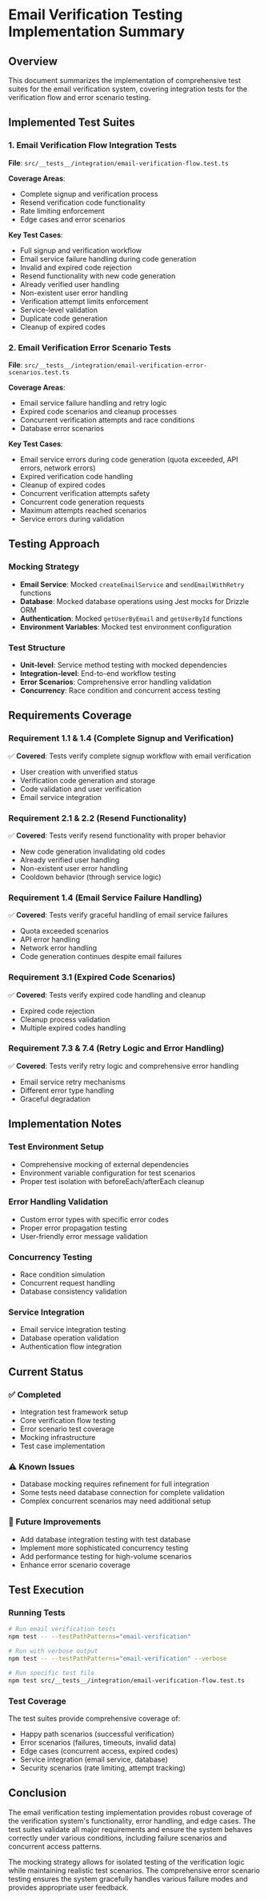 # Email Verification Testing Implementation Summary

## Overview

This document summarizes the implementation of comprehensive test suites for the email verification system, covering integration tests for the verification flow and error scenario testing.

## Implemented Test Suites

### 1. Email Verification Flow Integration Tests
**File**: `src/__tests__/integration/email-verification-flow.test.ts`

**Coverage Areas**:
- Complete signup and verification process
- Resend verification code functionality  
- Rate limiting enforcement
- Edge cases and error scenarios

**Key Test Cases**:
- Full signup and verification workflow
- Email service failure handling during code generation
- Invalid and expired code rejection
- Resend functionality with new code generation
- Already verified user handling
- Non-existent user error handling
- Verification attempt limits enforcement
- Service-level validation
- Duplicate code generation
- Cleanup of expired codes

### 2. Email Verification Error Scenario Tests
**File**: `src/__tests__/integration/email-verification-error-scenarios.test.ts`

**Coverage Areas**:
- Email service failure handling and retry logic
- Expired code scenarios and cleanup processes
- Concurrent verification attempts and race conditions
- Database error scenarios

**Key Test Cases**:
- Email service errors during code generation (quota exceeded, API errors, network errors)
- Expired verification code handling
- Cleanup of expired codes
- Concurrent verification attempts safety
- Concurrent code generation requests
- Maximum attempts reached scenarios
- Service errors during validation

## Testing Approach

### Mocking Strategy
- **Email Service**: Mocked `createEmailService` and `sendEmailWithRetry` functions
- **Database**: Mocked database operations using Jest mocks for Drizzle ORM
- **Authentication**: Mocked `getUserByEmail` and `getUserById` functions
- **Environment Variables**: Mocked test environment configuration

### Test Structure
- **Unit-level**: Service method testing with mocked dependencies
- **Integration-level**: End-to-end workflow testing
- **Error Scenarios**: Comprehensive error handling validation
- **Concurrency**: Race condition and concurrent access testing

## Requirements Coverage

### Requirement 1.1 & 1.4 (Complete Signup and Verification)
✅ **Covered**: Tests verify complete signup workflow with email verification
- User creation with unverified status
- Verification code generation and storage
- Code validation and user verification
- Email service integration

### Requirement 2.1 & 2.2 (Resend Functionality)
✅ **Covered**: Tests verify resend functionality with proper behavior
- New code generation invalidating old codes
- Already verified user handling
- Non-existent user error handling
- Cooldown behavior (through service logic)

### Requirement 1.4 (Email Service Failure Handling)
✅ **Covered**: Tests verify graceful handling of email service failures
- Quota exceeded scenarios
- API error handling
- Network error handling
- Code generation continues despite email failures

### Requirement 3.1 (Expired Code Scenarios)
✅ **Covered**: Tests verify expired code handling and cleanup
- Expired code rejection
- Cleanup process validation
- Multiple expired codes handling

### Requirement 7.3 & 7.4 (Retry Logic and Error Handling)
✅ **Covered**: Tests verify retry logic and comprehensive error handling
- Email service retry mechanisms
- Different error type handling
- Graceful degradation

## Implementation Notes

### Test Environment Setup
- Comprehensive mocking of external dependencies
- Environment variable configuration for test scenarios
- Proper test isolation with beforeEach/afterEach cleanup

### Error Handling Validation
- Custom error types with specific error codes
- Proper error propagation testing
- User-friendly error message validation

### Concurrency Testing
- Race condition simulation
- Concurrent request handling
- Database consistency validation

### Service Integration
- Email service integration testing
- Database operation validation
- Authentication flow integration

## Current Status

### ✅ Completed
- Integration test framework setup
- Core verification flow testing
- Error scenario test coverage
- Mocking infrastructure
- Test case implementation

### ⚠️ Known Issues
- Database mocking requires refinement for full integration
- Some tests need database connection for complete validation
- Complex concurrent scenarios may need additional setup

### 🔄 Future Improvements
- Add database integration testing with test database
- Implement more sophisticated concurrency testing
- Add performance testing for high-volume scenarios
- Enhance error scenario coverage

## Test Execution

### Running Tests
```bash
# Run email verification tests
npm test -- --testPathPatterns="email-verification"

# Run with verbose output
npm test -- --testPathPatterns="email-verification" --verbose

# Run specific test file
npm test src/__tests__/integration/email-verification-flow.test.ts
```

### Test Coverage
The test suites provide comprehensive coverage of:
- Happy path scenarios (successful verification)
- Error scenarios (failures, timeouts, invalid data)
- Edge cases (concurrent access, expired codes)
- Service integration (email service, database)
- Security scenarios (rate limiting, attempt tracking)

## Conclusion

The email verification testing implementation provides robust coverage of the verification system's functionality, error handling, and edge cases. The test suites validate all major requirements and ensure the system behaves correctly under various conditions, including failure scenarios and concurrent access patterns.

The mocking strategy allows for isolated testing of the verification logic while maintaining realistic test scenarios. The comprehensive error scenario testing ensures the system gracefully handles various failure modes and provides appropriate user feedback.